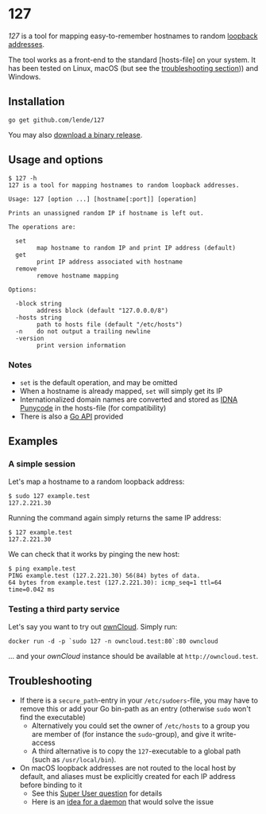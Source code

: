 # 127

*127* is a tool for mapping easy-to-remember hostnames to random [loopback
addresses].

The tool works as a front-end to the standard [hosts-file] on your system. It has
been tested on Linux, macOS (but see the [troubleshooting section])) and Windows.

## Installation

```
go get github.com/lende/127
```

You may also [download a binary release].

## Usage and options

```console
$ 127 -h
127 is a tool for mapping hostnames to random loopback addresses.

Usage: 127 [option ...] [hostname[:port]] [operation]

Prints an unassigned random IP if hostname is left out.

The operations are:

  set
        map hostname to random IP and print IP address (default)
  get
        print IP address associated with hostname
  remove
        remove hostname mapping

Options:

  -block string
        address block (default "127.0.0.0/8")
  -hosts string
        path to hosts file (default "/etc/hosts")
  -n    do not output a trailing newline
  -version
        print version information
```

### Notes

* `set` is the default operation, and may be omitted
* When a hostname is already mapped, `set` will simply get its IP
* Internationalized domain names are converted and stored as [IDNA Punycode] in
  the hosts-file (for compatibility)
* There is also a [Go API] provided

## Examples

### A simple session

Let's map a hostname to a random loopback address:

```console
$ sudo 127 example.test
127.2.221.30
```

Running the command again simply returns the same IP address:

```console
$ 127 example.test
127.2.221.30
```

We can check that it works by pinging the new host:

```console
$ ping example.test
PING example.test (127.2.221.30) 56(84) bytes of data.
64 bytes from example.test (127.2.221.30): icmp_seq=1 ttl=64 time=0.042 ms
```

### Testing a third party service

Let's say you want to try out [ownCloud]. Simply run:

```
docker run -d -p `sudo 127 -n owncloud.test:80`:80 owncloud
```

... and your *ownCloud* instance should be available at `http://owncloud.test`.

## Troubleshooting

* If there is a `secure_path`-entry in your `/etc/sudoers`-file, you may have to
  remove this or add your Go bin-path as an entry (otherwise `sudo` won't find
  the executable)
    * Alternatively you could set the owner of `/etc/hosts` to a group you are
      member of (for instance the `sudo`-group), and give it write-access
    * A third alternative is to copy the `127`-executable to a global path (such
      as `/usr/local/bin`).
* On macOS loopback addresses are not routed to the local host by default, and
  aliases must be explicitly created for each IP address before binding to it
    * See this [Super User question] for details
    * Here is an [idea for a daemon] that would solve the issue

[loopback addresses]: https://en.wikipedia.org/wiki/Localhost#Name_resolution
[hosts file]: https://en.wikipedia.org/wiki/Hosts_(file)
[troubleshooting section]: #troubleshooting
[download a binary release]: https://github.com/lende/127/releases
[IDNA Punycode]: https://en.wikipedia.org/wiki/Punycode
[Go API]: https://godoc.org/github.com/lende/127/lib
[ownCloud]: https://owncloud.org/
[Super User question]: https://superuser.com/questions/458875/
[idea for a daemon]: https://github.com/lende/127d
